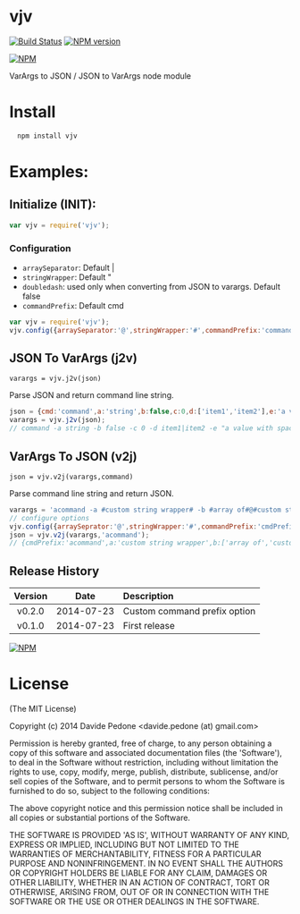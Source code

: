 vjv
===

[![Build Status](https://travis-ci.org/davidepedone/vjv.svg?branch=master)](http://travis-ci.org/davidepedone/vjv)
[![NPM version](https://badge.fury.io/js/vjv.svg)](http://badge.fury.io/js/vjv)


[![NPM](https://nodei.co/npm/vjv.png?downloads=true&stars=true)](https://nodei.co/npm/vjv/)

VarArgs to JSON / JSON to VarArgs node module

# Install

```bash
  npm install vjv
```

# Examples:

## Initialize (INIT):

```js
var vjv = require('vjv');
```

### Configuration

- `arraySeparator`: Default |
- `stringWrapper`: Default "
- `doubledash`: used only when converting from JSON to varargs. Default false
- `commandPrefix`: Default cmd 

```js
var vjv = require('vjv');
vjv.config({arraySeparator:'@',stringWrapper:'#',commandPrefix:'command'});
```

## JSON To VarArgs (j2v)
`varargs = vjv.j2v(json)`

Parse JSON and return command line string.

```js
json = {cmd:'command',a:'string',b:false,c:0,d:['item1','item2'],e:'a value with spaces'};
varargs = vjv.j2v(json);
// command -a string -b false -c 0 -d item1|item2 -e "a value with spaces"
```

## VarArgs To JSON (v2j)
`json = vjv.v2j(varargs,command)`

Parse command line string and return JSON.

```js
varargs = 'acommand -a #custom string wrapper# -b #array of#@#custom string#@wrapper';
// configure options
vjv.config({arraySeprator:'@',stringWrapper:'#',commandPrefix:'cmdPrefix'});
json = vjv.v2j(varargs,'acommand');
// {cmdPrefix:'acommand',a:'custom string wrapper',b:['array of','custom string','wrapper']}
```

## Release History
|Version|Date|Description|
|:--:|:--:|:--|
|v0.2.0|2014-07-23|Custom command prefix option|
|v0.1.0|2014-07-23|First release|

[![NPM](https://nodei.co/npm-dl/vjv.png?months=6)](https://nodei.co/npm/vjv/)

# License 

(The MIT License)

Copyright (c) 2014 Davide Pedone &lt;davide.pedone (at) gmail.com&gt;

Permission is hereby granted, free of charge, to any person obtaining
a copy of this software and associated documentation files (the
'Software'), to deal in the Software without restriction, including
without limitation the rights to use, copy, modify, merge, publish,
distribute, sublicense, and/or sell copies of the Software, and to
permit persons to whom the Software is furnished to do so, subject to
the following conditions:

The above copyright notice and this permission notice shall be
included in all copies or substantial portions of the Software.

THE SOFTWARE IS PROVIDED 'AS IS', WITHOUT WARRANTY OF ANY KIND,
EXPRESS OR IMPLIED, INCLUDING BUT NOT LIMITED TO THE WARRANTIES OF
MERCHANTABILITY, FITNESS FOR A PARTICULAR PURPOSE AND NONINFRINGEMENT.
IN NO EVENT SHALL THE AUTHORS OR COPYRIGHT HOLDERS BE LIABLE FOR ANY
CLAIM, DAMAGES OR OTHER LIABILITY, WHETHER IN AN ACTION OF CONTRACT,
TORT OR OTHERWISE, ARISING FROM, OUT OF OR IN CONNECTION WITH THE
SOFTWARE OR THE USE OR OTHER DEALINGS IN THE SOFTWARE.
